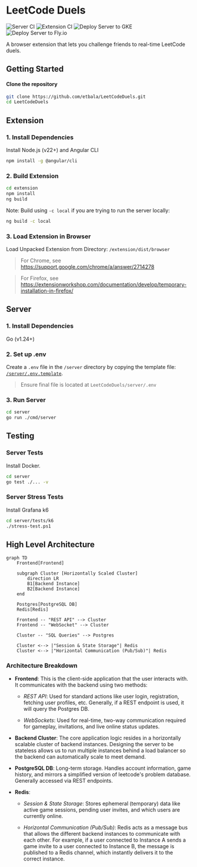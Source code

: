 # LeetCode Duels

![Server CI](https://github.com/etbala/LeetCodeDuels/actions/workflows/go.yml/badge.svg?branch=main)
![Extension CI](https://github.com/etbala/LeetCodeDuels/actions/workflows/extension.yml/badge.svg?branch=main)
![Deploy Server to GKE](https://github.com/etbala/LeetCodeDuels/actions/workflows/deploy.yml/badge.svg?branch=main)
![Deploy Server to Fly.io](https://github.com/etbala/LeetCodeDuels/actions/workflows/fly.yml/badge.svg?branch=main)

A browser extension that lets you challenge friends to real-time LeetCode duels.

## Getting Started

#### Clone the repository
```bash
git clone https://github.com/etbala/LeetCodeDuels.git
cd LeetCodeDuels
```

## Extension

### 1. Install Dependencies
Install Node.js (v22+) and Angular CLI
```bash
npm install -g @angular/cli
```

### 2. Build Extension
```bash
cd extension
npm install
ng build
```

Note: Build using `-c local` if you are trying to run the server locally:
```bash
ng build -c local
```

### 3. Load Extension in Browser
Load Unpacked Extension from Directory: `/extension/dist/browser`

> For Chrome, see https://support.google.com/chrome/a/answer/2714278

> For Firefox, see https://extensionworkshop.com/documentation/develop/temporary-installation-in-firefox/

## Server

### 1. Install Dependencies
Go (v1.24+)

### 2. Set up .env
Create a `.env` file in the `/server` directory by copying the template file: [`/server/.env.template`](./server/.env.template).
> Ensure final file is located at `LeetCodeDuels/server/.env`

### 3. Run Server
```bash
cd server
go run ./cmd/server
```

## Testing

### Server Tests
Install Docker.

```bash
cd server
go test ./... -v
```

### Server Stress Tests
Install Grafana k6

```bash
cd server/tests/k6
./stress-test.ps1
```

## High Level Architecture
```mermaid
graph TD
    Frontend[Frontend]

    subgraph Cluster [Horizontally Scaled Cluster]
        direction LR
        B1[Backend Instance]
        B2[Backend Instance]
    end

    Postgres[PostgreSQL DB]
    Redis[Redis]

    Frontend -- "REST API" --> Cluster
    Frontend -- "WebSocket" --> Cluster

    Cluster -- "SQL Queries" --> Postgres

    Cluster <--> |"Session & State Storage"| Redis
    Cluster <--> |"Horizontal Communication (Pub/Sub)"| Redis
```

### Architecture Breakdown

* **Frontend**: This is the client-side application that the user interacts with. It communicates with the backend using two methods:

    * *REST API*: Used for standard actions like user login, registration, fetching user profiles, etc. Generally, if a REST endpoint is used, it will query the Postgres DB.

    * *WebSockets*: Used for real-time, two-way communication required for gameplay, invitations, and live online status updates.

* **Backend Cluster**: The core application logic resides in a horizontally scalable cluster of backend instances. Designing the server to be stateless allows us to run multiple instances behind a load balancer so the backend can automatically scale to meet demand.

* **PostgreSQL DB**: Long-term storage. Handles account information, game history, and mirrors a simplified version of leetcode's problem database. Generally accessed via REST endpoints.

* **Redis**:

    * *Session & State Storage*: Stores ephemeral (temporary) data like active game sessions, pending user invites, and which users are currently online.

    * *Horizontal Communication (Pub/Sub)*: Redis acts as a message bus that allows the different backend instances to communicate with each other. For example, if a user connected to Instance A sends a game invite to a user connected to Instance B, the message is published to a Redis channel, which instantly delivers it to the correct instance.
